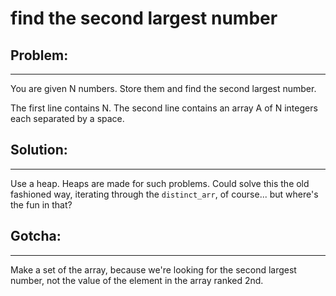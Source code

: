 # find the second largest number

## Problem:

---
You are given N numbers. Store them and find the second largest number.

The first line contains N. The second line contains an array A of N
integers each separated by a space.

## Solution:

---
Use a heap. Heaps are made for such problems. Could solve this the old
fashioned way, iterating through the `distinct_arr`, of course... but
where's the fun in that?

## Gotcha:

---
Make a set of the array, because we're looking for the second largest
number, not the value of the element in the array ranked 2nd.
